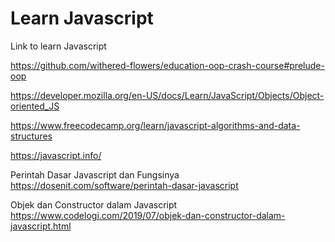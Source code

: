 # Learn Javascript

Link to learn Javascript

https://github.com/withered-flowers/education-oop-crash-course#prelude-oop

https://developer.mozilla.org/en-US/docs/Learn/JavaScript/Objects/Object-oriented_JS

https://www.freecodecamp.org/learn/javascript-algorithms-and-data-structures

https://javascript.info/



Perintah Dasar Javascript dan Fungsinya
https://dosenit.com/software/perintah-dasar-javascript

Objek dan Constructor dalam Javascript
https://www.codelogi.com/2019/07/objek-dan-constructor-dalam-javascript.html

